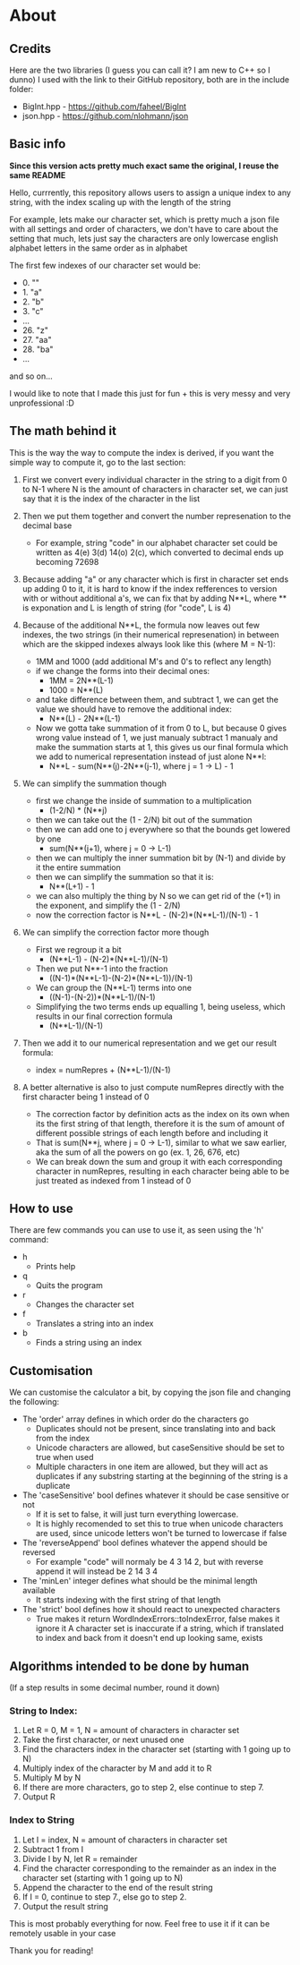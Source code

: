 # About
## Credits

Here are the two libraries (I guess you can call it? I am new to C++ so I dunno) I used with the link to their GitHub repository, both are in the include folder:
- BigInt.hpp - https://github.com/faheel/BigInt
- json.hpp - https://github.com/nlohmann/json

## Basic info
**Since this version acts pretty much exact same the original, I reuse the same README**

Hello, currrently, this repository allows users to assign a unique index to any string, with the index scaling up with the length of the string

For example, lets make our character set, which is pretty much a json file with all settings and order of characters, we don't have to care about the setting that much, lets just say the characters are only lowercase english alphabet letters in the same order as in alphabet

The first few indexes of our character set would be:

- 0\. ""
- 1\. "a"
- 2\. "b"
- 3\. "c"
- ...
- 26\. "z"
- 27\. "aa"
- 28\. "ba"
- ...

and so on...

I would like to note that I made this just for fun + this is very messy and very unprofessional :D

## The math behind it

This is the way the way to compute the index is derived, if you want the simple way to compute it, go to the last section:

1. First we convert every individual character in the string to a digit from 0 to N-1 where N is the amount of characters in character set, we can just say that it is the index of the character in the list
1. Then we put them together and convert the number represenation to the decimal base
    - For example, string "code" in our alphabet character set could be written as 
    4(e) 3(d) 14(o) 2(c), which converted to decimal ends up becoming 72698
1. Because adding "a" or any character which is first in character set ends up adding 0 to it, it is hard to know if the index refferences to version with or without additional a's, we can fix that by adding N**L, where ** is exponation and L is length of string (for "code", L is 4)
1. Because of the additional N**L, the formula now leaves out few indexes, the two strings (in their numerical represenation) in between which are the skipped indexes always look like this (where M = N-1):
    - 1MM and 1000 (add additional M's and 0's to reflect any length)
    - if we change the forms into their decimal ones:
        - 1MM = 2N**(L-1)
        - 1000 = N**(L)
    - and take difference between them, and subtract 1, we can get the value we should have to remove the additional index:
        - N**(L) - 2N**(L-1)
    - Now we gotta take summation of it from 0 to L, but because 0 gives wrong value instead of 1, we just manualy subtract 1 manualy and make the summation starts at 1, this gives us our final formula which we add to numerical representation instead of just alone N**l:
        - N\*\*L - sum(N\*\*(j)-2N\*\*(j-1), where j = 1 -> L) - 1
1. We can simplify the summation though
    - first we change the inside of summation to a multiplication 
        - (1-2/N) \* (N\*\*j) 
    - then we can take out the (1 - 2/N) bit out of the summation
    - then we can add one to j everywhere so that the bounds get lowered by one
        - sum(N\*\*(j+1), where j = 0 -> L-1)
    - then we can multiply the inner summation bit by (N-1) and divide by it the entire summation
    - then we can simplify the summation so that it is:
        - N**(L+1) - 1
    - we can also multiply the thing by N so we can get rid of the (+1) in the exponent, and simplify the (1 - 2/N)
    - now the correction factor is N\*\*L - (N-2)\*(N\*\*L-1)/(N-1) - 1

1. We can simplify the correction factor more though
    - First we regroup it a bit
        - (N\*\*L-1) - (N-2)\*(N\*\*L-1)/(N-1)
    - Then we put N\*\*-1 into the fraction
        - ((N-1)\*(N\*\*L-1)-(N-2)\*(N\*\*L-1))/(N-1)
    - We can group the (N\*\*L-1) terms into one
        - ((N-1)-(N-2))\*(N\*\*L-1)/(N-1)
    - Simplifying the two terms ends up equalling 1, being useless, which results in our final correction formula
        - (N\*\*L-1)/(N-1)

1. Then we add it to our numerical representation and we get our result formula:
    - index = numRepres + (N\*\*L-1)/(N-1)

1. A better alternative is also to just compute numRepres directly with the first character being 1 instead of 0
    - The correction factor by definition acts as the index on its own when its the first string of that length, therefore it is the sum of amount of different possible strings of each length before and including it
    - That is sum(N\*\*j, where j = 0 -> L-1), similar to what we saw earlier, aka the sum of all the powers on go (ex. 1, 26, 676, etc)
    - We can break down the sum and group it with each corresponding character in numRepres, resulting in each character being able to be just treated as indexed from 1 instead of 0


## How to use

There are few commands you can use to use it, as seen using the 'h' command:
- h
    - Prints help
- q
    - Quits the program
- r
    - Changes the character set
- f
    - Translates a string into an index
- b
    - Finds a string using an index

## Customisation

We can customise the calculator a bit, by copying the json file and changing the following:
- The 'order' array defines in which order do the characters go
    - Duplicates should not be present, since translating into and back from the index
    - Unicode characters are allowed, but caseSensitive should be set to true when used
    - Multiple characters in one item are allowed, but they will act as duplicates if any substring starting at the beginning of the string is a duplicate
- The 'caseSensitive' bool defines whatever it should be case sensitive or not
    - If it is set to false, it will just turn everything lowercase.
    - It is highly recomended to set this to true when unicode characters are used, since unicode letters won't be turned to lowercase if false
- The 'reverseAppend' bool defines whatever the append should be reversed
    - For example "code" will normaly be 4 3 14 2, but with reverse append it will instead be 2 14 3 4
- The 'minLen' integer defines what should be the minimal length available
    - It starts indexing with the first string of that length
- The 'strict' bool defines how it should react to unexpected characters
    - True makes it return WordIndexErrors::toIndexError, false makes it ignore it
A character set is inaccurate if a string, which if translated to index and back from it doesn't end up looking same, exists

## Algorithms intended to be done by human

(If a step results in some decimal number, round it down)

### String to Index:

1. Let R = 0, M = 1, N = amount of characters in character set
1. Take the first character, or next unused one
1. Find the characters index in the character set (starting with 1 going up to N)
1. Multiply index of the character by M and add it to R
1. Multiply M by N
1. If there are more characters, go to step 2, else continue to step 7.
1. Output R

### Index to String

1. Let I = index, N = amount of characters in character set
1. Subtract 1 from I
1. Divide I by N, let R = remainder
1. Find the character corresponding to the remainder as an index in the character set (starting with 1 going up to N)
1. Append the character to the end of the result string
1. If I = 0, continue to step 7., else go to step 2.
1. Output the result string

This is most probably everything for now. Feel free to use it if it can be remotely usable in your case

Thank you for reading!